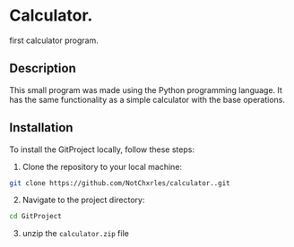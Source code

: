 # Calculator.
first calculator program.
## Description
This small program was made using the Python programming language.
It has the same functionality as a simple calculator with the base operations.
## Installation
To install the GitProject locally, follow these steps:

1. Clone the repository to your local machine:

```bash
git clone https://github.com/NotChxrles/calculator..git
```

2. Navigate to the project directory:

```bash
cd GitProject
```
3. unzip the `calculator.zip` file 
